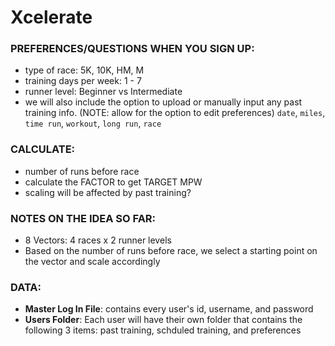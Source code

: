 # Xcelerate

### PREFERENCES/QUESTIONS WHEN YOU SIGN UP:
- type of race: 5K, 10K, HM, M
- training days per week: 1 - 7
- runner level: Beginner vs Intermediate
- we will also include the option to upload or manually input any past training info. (NOTE: allow for the option to edit preferences) `date`, `miles`, `time run`, `workout`, `long run`, `race`


### CALCULATE:
- number of runs before race
- calculate the FACTOR to get TARGET MPW
- scaling will be affected by past training?

### NOTES ON THE IDEA SO FAR:
- 8 Vectors: 4 races x 2 runner levels
- Based on the number of runs before race, we select a starting point on the vector and scale accordingly

### DATA:
- **Master Log In File**: contains every user's id, username, and password
- **Users Folder**: Each user will have their own folder that contains the following 3 items: past training, schduled training, and preferences

